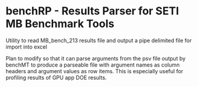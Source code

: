 # benchRP  -  Results Parser for SETI MB Benchmark Tools

 Utility to read MB_bench_213 results file and output a pipe delimited file for import into excel

 Plan to modify so that it can parse arguments from the psv file output by benchMT to produce a
 parseable file with argument names as column headers and argument values as row items.  This is
especially useful for profiling results of GPU app DOE results.
